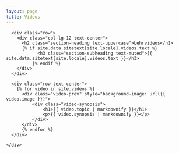 ```yaml
---
layout: page
title: Videos
---
```

<link href="videos.css" rel="stylesheet" />

<!-- Videos -->
  <section class="page-section" id="videos">
    <div class="container">
	
      <div class="row">
        <div class="col-lg-12 text-center">
          <h2 class="section-heading text-uppercase">Lehrvideos</h2>
          {% if site.data.sitetext[site.locale].videos.text %}
		        <h3 class="section-subheading text-muted">{{ site.data.sitetext[site.locale].videos.text }}</h3>
		      {% endif %}
        </div>
      </div>
	  
      <div class="row text-center">
      	{% for video in site.videos %}
          <div class="video-prev" style="background-image: url({{ video.image }})">
              <div class="video-synopsis">
                  <h1>{{ video.topic | markdownify }}</h1>
                  <p>{{ video.synopsis | markdownify }}</p>
              </div>
          </div>
	      {% endfor %}
      </div>
	  
    </div>
  </section>
<!-- End Videos -->
